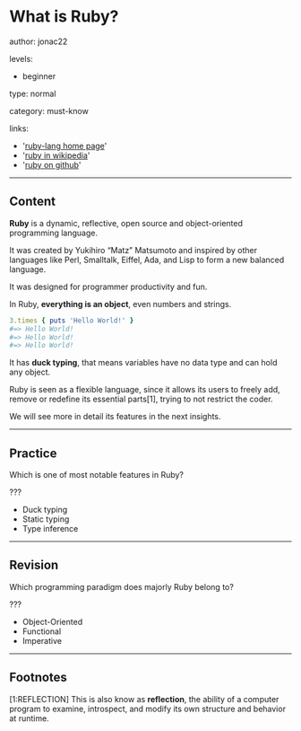 # What is Ruby?
author: jonac22

levels:

  - beginner

type: normal

category: must-know

links:

  - '[ruby-lang home page](https://www.ruby-lang.org/)'
  - '[ruby in wikipedia](https://en.wikipedia.org/wiki/Ruby_(programming_language))'
  - '[ruby on github](https://github.com/ruby/ruby)'
---
## Content

**Ruby** is a dynamic, reflective, open source and object-oriented programming language.

It was created by Yukihiro “Matz” Matsumoto and inspired by other languages like Perl, Smalltalk, Eiffel, Ada, and Lisp to form a new balanced language.

It was designed for programmer productivity and fun. 

In Ruby, **everything is an object**, even numbers and strings. 

```ruby
3.times { puts 'Hello World!' }
#=> Hello World!
#=> Hello World!
#=> Hello World!
```

It has **duck typing**, that means variables have no data type and can hold any object.

Ruby is seen as a flexible language, since it allows its users to freely add, remove or redefine its essential parts[1], trying to not restrict the coder.


We will see more in detail its features in the next insights.

---
## Practice

Which is one of most notable features in Ruby?

???

* Duck typing
* Static typing
* Type inference

---
## Revision

Which programming paradigm does majorly Ruby belong to?

???

* Object-Oriented
* Functional
* Imperative

---
## Footnotes

[1:REFLECTION] This is also know as **reflection**, the ability of a computer program to examine, introspect, and modify its own structure and behavior at runtime.
